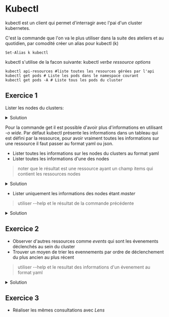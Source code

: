 # Kubectl

kubectl est un client qui permet d'interragir avec l'pai d'un cluster kubernetes.

C'est la commande que l'on va le plus utiliser dans la suite des ateliers et au quotidien, par comodité créer un alias pour kubectl (k)

```shell
Set-Alias k kubectl
```

kubectl s'utilise de la facon suivante: kubectl _verbe_ _ressource_ _options_

```shell
kubectl api-resources #liste toutes les resources gérées par l'api
kubectl get pods # Liste les pods dans le namespace courant
kubectl get pods -A # Liste tous les pods du cluster
```

## Exercice 1

Lister les nodes du clusters:

<details>
<summary>Solution</summary>

```shell
k get nodes
```

</details>

Pour la commande get il est possible d'avoir plus d'informations en utilisant _-o wide_.
Par défaut kubectl présente les informations dans un tableau qui est défini par la ressource, pour avoir vraiment toutes les informations sur une ressource il faut passer au format yaml ou json.

- Lister toutes les informations sur les nodes du clusters au format yaml
- Lister toutes les informations d'une des nodes

> noter que le résultat est une ressource ayant un champ items qui contient les ressources nodes

<details>
<summary>Solution</summary>

```shell
k get nodes -o yaml
k get nodes k3d-yeap-server-0 -o yaml
```

</details>

- Lister uniquement les informations des nodes étant _master_

> utiliser --help et le résultat de la commande précédente

<details>
<summary>Solution</summary>

```shell
k get nodes -l node-role.kubernetes.io/master=true
```

</details>

## Exercice 2

- Observer d'autres ressources comme _events_ qui sont les évenements déclenchés au sein du cluster
- Trouver un moyen de trier les evennements par ordre de déclenchement du plus ancien au plus récent

> utiliser --help et le resultat des informations d'un évenement au format yaml

<details>
<summary>Solution</summary>

```shell
k get events
k get events -o yaml
k get events --sort-by='{.lastTimestamp}'
```

</details>

## Exercice 3

- Réaliser les mêmes consultations avec _Lens_
